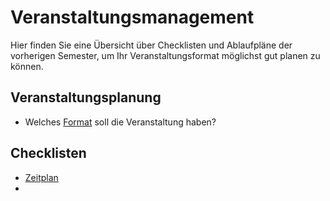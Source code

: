 # Veranstaltungsmanagement

Hier finden Sie eine Übersicht über Checklisten und Ablaufpläne der vorherigen Semester, um Ihr Veranstaltungsformat möglichst gut planen zu können. 

## Veranstaltungsplanung

- Welches [Format](https://github.com/hdm-crpr/226704/blob/master/Veranstaltungsmanagement/Check_Veranstaltungskonzept.md) soll die Veranstaltung haben?



## Checklisten

- [Zeitplan](https://github.com/hdm-crpr/226704/blob/master/Veranstaltungsmanagement/Check_Zeitplan.md)
-   
